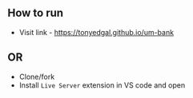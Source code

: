 ## How to run

- Visit link - https://tonyedgal.github.io/um-bank

## OR

- Clone/fork
- Install `Live Server` extension in VS code and open
